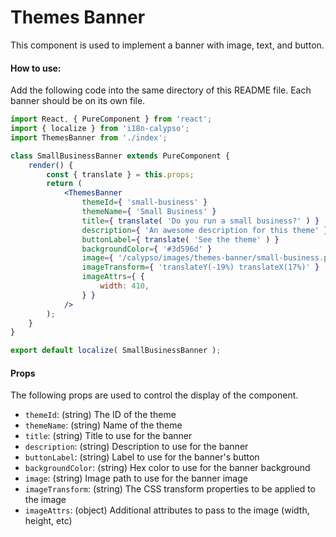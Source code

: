 Themes Banner
=============

This component is used to implement a banner with image, text, and button.

#### How to use:

Add the following code into the same directory of this README file. Each banner should be on its own file.

```jsx
import React, { PureComponent } from 'react';
import { localize } from 'i18n-calypso';
import ThemesBanner from './index';

class SmallBusinessBanner extends PureComponent {
	render() {
		const { translate } = this.props;
		return (
			<ThemesBanner
				themeId={ 'small-business' }
				themeName={ 'Small Business' }
				title={ translate( 'Do you run a small business?' ) }
				description={ 'An awesome description for this theme' }
				buttonLabel={ translate( 'See the theme' ) }
				backgroundColor={ '#3d596d' }
				image={ '/calypso/images/themes-banner/small-business.png' }
				imageTransform={ 'translateY(-19%) translateX(17%)' }
				imageAttrs={ {
					width: 410,
				} }
			/>
		);
	}
}

export default localize( SmallBusinessBanner );
```

#### Props

The following props are used to control the display of the component.

* `themeId`: (string) The ID of the theme
* `themeName`: (string) Name of the theme
* `title`: (string) Title to use for the banner
* `description`: (string) Description to use for the banner
* `buttonLabel`: (string) Label to use for the banner's button
* `backgroundColor`: (string) Hex color to use for the banner background
* `image`: (string) Image path to use for the banner image
* `imageTransform`: (string) The CSS transform properties to be applied to the image
* `imageAttrs`: (object) Additional attributes to pass to the image (width, height, etc)
